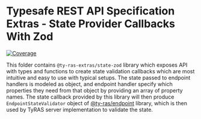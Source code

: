 # Typesafe REST API Specification Extras - State Provider Callbacks With Zod

[![Coverage](https://codecov.io/gh/ty-ras/extras-zod/branch/main/graph/badge.svg?flag=state)](https://codecov.io/gh/ty-ras/extras-zod)

This folder contains `@ty-ras-extras/state-zod` library which exposes API with types and functions to create state validation callbacks which are most intuitive and easy to use with typical setups.
The state passed to endpoint handlers is modeled as object, and endpoint handler specify which properties they need from that object by providing an array of property names.
The state callback provided by this library will then produce `EndpointStateValidator` object of [@ty-ras/endpoint](https://github.com/ty-ras/server/tree/main/endpoint) library, which is then used by TyRAS server implementation to validate the state.
